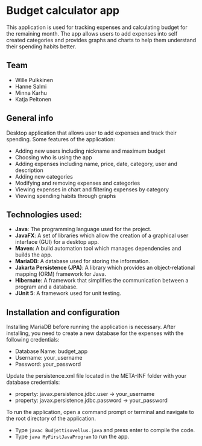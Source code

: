 # Budget calculator app
This application is used for tracking expenses and calculating budget for the remaining month.
The app allows users to add expenses into self created categories and provides graphs and charts to help them understand their spending habits better.

## Team

* Wille Pulkkinen
* Hanne Salmi
* Minna Karhu
* Katja Peltonen

## General info
Desktop application that allows user to add expenses and track their spending. Some features of the application:
* Adding new users including nickname and maximum budget
* Choosing who is using the app
* Adding expenses including name, price, date, category, user and description 
* Adding new categories
* Modifying and removing expenses and categories
* Viewing expenses in chart and filtering expenses by category
* Viewing spending habits through graphs

## Technologies used:
* **Java**: The programming language used for the project.
* **JavaFX**: A set of libraries which allow the creation of a graphical user interface (GUI) for a desktop app.
* **Maven**: A build automation tool which manages dependencies and builds the app.
* **MariaDB**: A database used for storing the information.
* **Jakarta Persistence (JPA)**: A library which provides an object-relational mapping (ORM) framework for Java.
* **Hibernate**: A framework that simplifies the communication between a program and a database.
* **JUnit 5**: A framework used for unit testing.

## Installation and configuration

Installing MariaDB before running the application is necessary.
After installing, you need to create a new database for the expenses with the following credentials:
* Database Name: budget_app
* Username: your_username
* Password: your_password

Update the persistence.xml file located in the META-INF folder with your database credentials:
* property: javax.persistence.jdbc.user -> your_username
* property: javax.persistence.jdbc.password -> your_password

To run the application, open a command prompt or terminal and navigate to the root directory of the application.
* Type `javac Budjettisovellus.java` and press enter to compile the code.
* Type `java MyFirstJavaProgram` to run the app.



